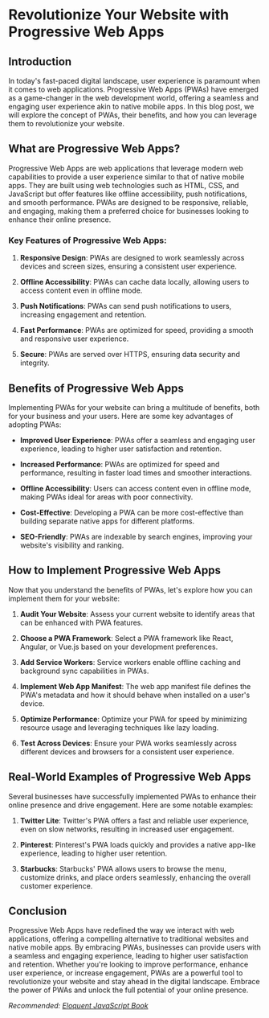 # Revolutionize Your Website with Progressive Web Apps

## Introduction

In today's fast-paced digital landscape, user experience is paramount when it comes to web applications. Progressive Web Apps (PWAs) have emerged as a game-changer in the web development world, offering a seamless and engaging user experience akin to native mobile apps. In this blog post, we will explore the concept of PWAs, their benefits, and how you can leverage them to revolutionize your website.

## What are Progressive Web Apps?

Progressive Web Apps are web applications that leverage modern web capabilities to provide a user experience similar to that of native mobile apps. They are built using web technologies such as HTML, CSS, and JavaScript but offer features like offline accessibility, push notifications, and smooth performance. PWAs are designed to be responsive, reliable, and engaging, making them a preferred choice for businesses looking to enhance their online presence.

### Key Features of Progressive Web Apps:

1. **Responsive Design**: PWAs are designed to work seamlessly across devices and screen sizes, ensuring a consistent user experience.
   
2. **Offline Accessibility**: PWAs can cache data locally, allowing users to access content even in offline mode.
   
3. **Push Notifications**: PWAs can send push notifications to users, increasing engagement and retention.
   
4. **Fast Performance**: PWAs are optimized for speed, providing a smooth and responsive user experience.
   
5. **Secure**: PWAs are served over HTTPS, ensuring data security and integrity.
   
## Benefits of Progressive Web Apps

Implementing PWAs for your website can bring a multitude of benefits, both for your business and your users. Here are some key advantages of adopting PWAs:

- **Improved User Experience**: PWAs offer a seamless and engaging user experience, leading to higher user satisfaction and retention.
  
- **Increased Performance**: PWAs are optimized for speed and performance, resulting in faster load times and smoother interactions.
  
- **Offline Accessibility**: Users can access content even in offline mode, making PWAs ideal for areas with poor connectivity.
  
- **Cost-Effective**: Developing a PWA can be more cost-effective than building separate native apps for different platforms.
  
- **SEO-Friendly**: PWAs are indexable by search engines, improving your website's visibility and ranking.
  
## How to Implement Progressive Web Apps

Now that you understand the benefits of PWAs, let's explore how you can implement them for your website:

1. **Audit Your Website**: Assess your current website to identify areas that can be enhanced with PWA features.
   
2. **Choose a PWA Framework**: Select a PWA framework like React, Angular, or Vue.js based on your development preferences.
   
3. **Add Service Workers**: Service workers enable offline caching and background sync capabilities in PWAs.
   
4. **Implement Web App Manifest**: The web app manifest file defines the PWA's metadata and how it should behave when installed on a user's device.
   
5. **Optimize Performance**: Optimize your PWA for speed by minimizing resource usage and leveraging techniques like lazy loading.
   
6. **Test Across Devices**: Ensure your PWA works seamlessly across different devices and browsers for a consistent user experience.
   
## Real-World Examples of Progressive Web Apps

Several businesses have successfully implemented PWAs to enhance their online presence and drive engagement. Here are some notable examples:

1. **Twitter Lite**: Twitter's PWA offers a fast and reliable user experience, even on slow networks, resulting in increased user engagement.
   
2. **Pinterest**: Pinterest's PWA loads quickly and provides a native app-like experience, leading to higher user retention.
   
3. **Starbucks**: Starbucks' PWA allows users to browse the menu, customize drinks, and place orders seamlessly, enhancing the overall customer experience.

## Conclusion

Progressive Web Apps have redefined the way we interact with web applications, offering a compelling alternative to traditional websites and native mobile apps. By embracing PWAs, businesses can provide users with a seamless and engaging experience, leading to higher user satisfaction and retention. Whether you're looking to improve performance, enhance user experience, or increase engagement, PWAs are a powerful tool to revolutionize your website and stay ahead in the digital landscape. Embrace the power of PWAs and unlock the full potential of your online presence.

*Recommended: <a href="https://amazon.com/dp/B07C3KLQWX?tag=aiblogcontent-20" target="_blank" rel="nofollow sponsored">Eloquent JavaScript Book</a>*
